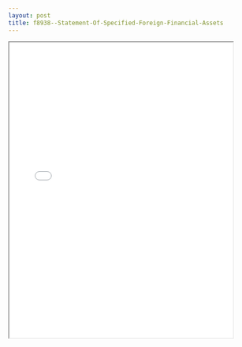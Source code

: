 ```yaml
---
layout: post
title: f8938--Statement-Of-Specified-Foreign-Financial-Assets
---
```


<div class="pdf-container">
<iframe src="/ea/assets/pdfs/f8938--Statement-Of-Specified-Foreign-Financial-Assets.pdf" height="600" width="90%" allowFullScreen="true"></iframe>
</div>

